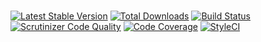 #

[![Latest Stable Version](https://poser.pugx.org/razonyang/____/v/stable.png)](https://packagist.org/packages/razonyang/____)
[![Total Downloads](https://poser.pugx.org/razonyang/____/downloads.png)](https://packagist.org/packages/razonyang/____)
[![Build Status](https://github.com/razonyang/____/workflows/build/badge.svg)](https://github.com/razonyang/____/actions)
[![Scrutinizer Code Quality](https://scrutinizer-ci.com/g/razonyang/psr7-swoole/badges/quality-score.png?b=main)](https://scrutinizer-ci.com/g/razonyang/psr7-swoole/?branch=main)
[![Code Coverage](https://scrutinizer-ci.com/g/razonyang/psr7-swoole/badges/coverage.png?b=main)](https://scrutinizer-ci.com/g/razonyang/psr7-swoole/?branch=main)
[![StyleCI](https://github.styleci.io/repos/____/shield?branch=main)](https://github.styleci.io/repos/____?branch=main)
